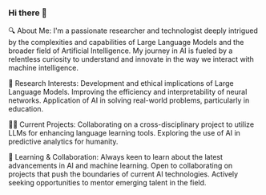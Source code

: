 ### Hi there 👋

🔍 About Me:
I'm a passionate researcher and technologist deeply intrigued by the complexities and capabilities of Large Language Models and the broader field of Artificial Intelligence. My journey in AI is fueled by a relentless curiosity to understand and innovate in the way we interact with machine intelligence.

🔬 Research Interests:
Development and ethical implications of Large Language Models.
Improving the efficiency and interpretability of neural networks.
Application of AI in solving real-world problems, particularly in education.

👨‍💻 Current Projects:
Collaborating on a cross-disciplinary project to utilize LLMs for enhancing language learning tools.
Exploring the use of AI in predictive analytics for humanity.

🌱 Learning & Collaboration:
Always keen to learn about the latest advancements in AI and machine learning.
Open to collaborating on projects that push the boundaries of current AI technologies.
Actively seeking opportunities to mentor emerging talent in the field.

<!--
**thohag/thohag** is a ✨ _special_ ✨ repository because its `README.md` (this file) appears on your GitHub profile.

Here are some ideas to get you started:

- 🔭 I’m currently working on ...
- 🌱 I’m currently learning ...
- 👯 I’m looking to collaborate on ...
- 🤔 I’m looking for help with ...
- 💬 Ask me about ...
- 📫 How to reach me: ...
- 😄 Pronouns: ...
- ⚡ Fun fact: ...
-->
